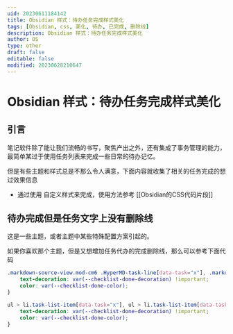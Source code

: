 ```yaml
---
uid: 20230611184142
title: Obsidian 样式：待办任务完成样式美化
tags: [Obsidian, css, 美化, 待办, 已完成, 删除线]
description: Obsidian 样式：待办任务完成样式美化
author: OS
type: other
draft: false
editable: false
modified: 20230628210647
---
```


# Obsidian 样式：待办任务完成样式美化

## 引言

笔记软件除了能让我们流畅的书写，聚焦产出之外，还有集成了事务管理的能力，最简单某过于使用任务列表来完成一些日常的待办记忆。

但是有些主题和样式总是不那么令人满意，下面内容就收集了相关的任务完成的想过效果信息

- 通过使用 自定义样式来完成，使用方法参考 [[Obsidian的CSS代码片段]]
## 待办完成但是任务文字上没有删除线

这是一些主题，或者主题中某些特殊配置方案引起的。

如果你喜欢那个主题，但是又想增加任务代办的完成删除线，那么可以参考下面代码

```CSS
.markdown-source-view.mod-cm6 .HyperMD-task-line[data-task="x"], .markdown-source-view.mod-cm6 .HyperMD-task-line[data-task="X"] {
    text-decoration: var(--checklist-done-decoration) !important;
    color: var(--checklist-done-color);
}

ul > li.task-list-item[data-task="x"], ul > li.task-list-item[data-task="X"]{
	text-decoration: var(--checklist-done-decoration) !important;
    color: var(--checklist-done-color);
}
```